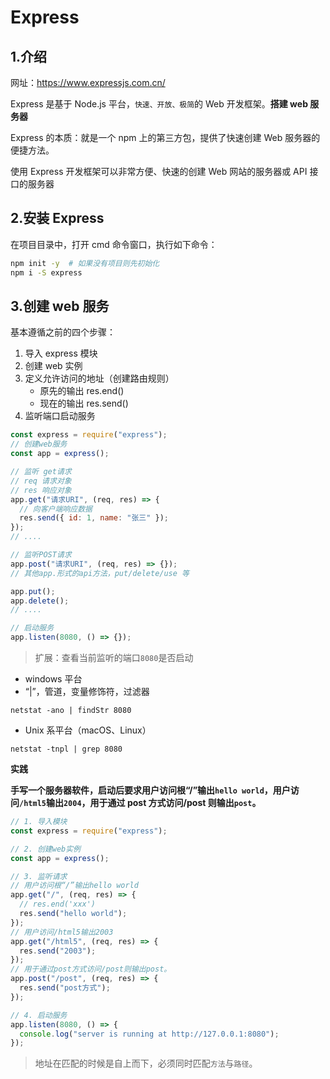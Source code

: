 # Express

## 1.介绍

网址：<https://www.expressjs.com.cn/>

Express 是基于 Node.js 平台，`快速、开放、极简`的 Web 开发框架。**搭建 web 服务器**

Express 的本质：就是一个 npm 上的第三方包，提供了快速创建 Web 服务器的便捷方法。

使用 Express 开发框架可以非常方便、快速的创建 Web 网站的服务器或 API 接口的服务器

## 2.安装 Express

在项目目录中，打开 cmd 命令窗口，执行如下命令：

```bash
npm init -y  # 如果没有项目则先初始化
npm i -S express
```

## 3.创建 web 服务

基本遵循之前的四个步骤：

1. 导入 express 模块
2. 创建 web 实例
3. 定义允许访问的地址（创建路由规则）
   - 原先的输出 res.end()
   - 现在的输出 res.send()
4. 监听端口启动服务

```js
const express = require("express");
// 创建web服务
const app = express();

// 监听 get请求
// req 请求对象
// res 响应对象
app.get("请求URI", (req, res) => {
  // 向客户端响应数据
  res.send({ id: 1, name: "张三" });
});
// ....

// 监听POST请求
app.post("请求URI", (req, res) => {});
// 其他app.形式的api方法，put/delete/use 等

app.put();
app.delete();
// ....

// 启动服务
app.listen(8080, () => {});
```

> 扩展：查看当前监听的端口`8080`是否启动

- windows 平台
- “|”，管道，变量修饰符，过滤器

```shell
netstat -ano | findStr 8080
```

- Unix 系平台（macOS、Linux）

```shell
netstat -tnpl | grep 8080
```

**实践**

**手写一个服务器软件，启动后要求用户访问根“/”输出`hello world`，用户访问`/html5`输出`2004`，用于通过 post 方式访问/post 则输出`post`。**

```js
// 1. 导入模块
const express = require("express");

// 2. 创建web实例
const app = express();

// 3. 监听请求
// 用户访问根“/”输出hello world
app.get("/", (req, res) => {
  // res.end('xxx')
  res.send("hello world");
});
// 用户访问/html5输出2003
app.get("/html5", (req, res) => {
  res.send("2003");
});
// 用于通过post方式访问/post则输出post。
app.post("/post", (req, res) => {
  res.send("post方式");
});

// 4. 启动服务
app.listen(8080, () => {
  console.log("server is running at http://127.0.0.1:8080");
});
```

> 地址在匹配的时候是自上而下，必须同时匹配`方法`与`路径`。
